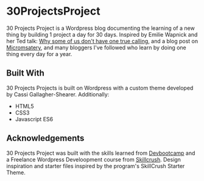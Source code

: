 # 30ProjectsProject

30 Projects Project is a Wordpress blog documenting the learning of a new thing by building 1 project a day for 30 days. Inspired by Emilie Wapnick and her Ted talk: [Why some of us don't have one true calling](https://www.ted.com/talks/emilie_wapnick_why_some_of_us_don_t_have_one_true_calling), and a blog post on [Micromsatery](http://puttylike.com/why-you-should-stop-striving-for-mastery-and-what-to-aim-for-instead/), and many bloggers I've followed who learn by doing one thing every day for a year.

## Built With

30 Projects Projects is built on Wordpress with a custom theme developed by Cassi Gallagher-Shearer. Additionally:

* HTML5
* CSS3
* Javascript ES6

## Acknowledgements

30 Projects Project was built with the skills learned from [Devbootcamp](https://devbootcamp.com/) and a Freelance Wordpress Develoopment course from [Skillcrush](https://skillcrush.com/). Design inspiration and starter files inspired by the program's SkillCrush Starter Theme. 
